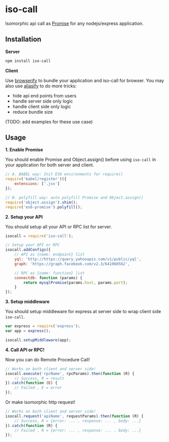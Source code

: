 iso-call
========

Isomorphic api call as <a href="https://developer.mozilla.org/en-US/docs/Web/JavaScript/Reference/Global_Objects/Promise">Promise</a> for any nodejs/express application.

Installation
------------

**Server**
```sh
npm install iso-call
```

**Client**

Use <a href="https://github.com/substack/node-browserify">browserify</a> to bundle your application and iso-call for browser. You may also use <a href="https://github.com/benbria/aliasify">aliasify</a> to do more tricks:
* hide api end points from users
* handle server side only logic
* handle client side only logic
* reduce bundle size

(TODO: add examples for these use case)

Usage
-----

**1. Enable Promise**

You should enable Promise and Object.assign() before using `iso-call` in your application for both server and client.

```javascript
// A. BABEL way: Init ES6 environments for require()
require('babel/register')({
    extensions: ['.jsx']
});

// B. polyfill way: auto polyfill Promise and Object.assign()
require('object.assign').shim();
require('es6-promise').polyfill();
```

**2. Setup your API**

You should setup all your API or RPC list for server.

```javascript
isocall = require('iso-call');

// Setup your API or RPC
isocall.addConfigs({
    // API as {name: endpoint} list
    yql: 'http://https://query.yahooapis.com/v1/public/yql',
    graph: 'https://graph.facebook.com/v2.3/641060562',

    // RPC as {name: function} list
    connectdb: function (params) {
        return mysqlPromise(params.host, params.port);
    }
});
```

**3. Setup middleware**

You should setup middleware for express at server side to wrap client side `iso-call`.

```javascript
var express = require('express');
var app = express();

isocall.setupMiddleware(app);
```

**4. Call API or RPC!**

Now you can do Remote Procedure Call!

```javascript
// Works on both client and server side!
isocall.execute('rpcName', rpcParams).then(function (R) {
    // Success, R = result
}).catch(function (E) {
    // Failed , E = error
});
```

Or make isomorphic http request!

```javascript
// Works on both client and server side!
isocall.request('apiName', requestParams).then(function (R) {
    // Success, R = {error: ... , response: ... , body: ...}
}).catch(function (R) {
    // Failed , R = {error: ... , response: ... , body: ...}
});
```
